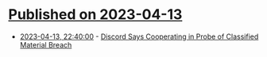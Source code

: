 # [Published on 2023-04-13](index.md)

* [2023-04-13, 22:40:00](https://tech.slashdot.org/story/23/04/13/122254/discord-says-cooperating-in-probe-of-classified-material-breach?utm_source=rss1.0mainlinkanon&utm_medium=feed) - [Discord Says Cooperating in Probe of Classified Material Breach](https://tech.slashdot.org/story/23/04/13/122254/discord-says-cooperating-in-probe-of-classified-material-breach?utm_source=rss1.0mainlinkanon&utm_medium=feed)
